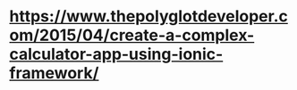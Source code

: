 # https://www.thepolyglotdeveloper.com/2015/04/create-a-complex-calculator-app-using-ionic-framework/
